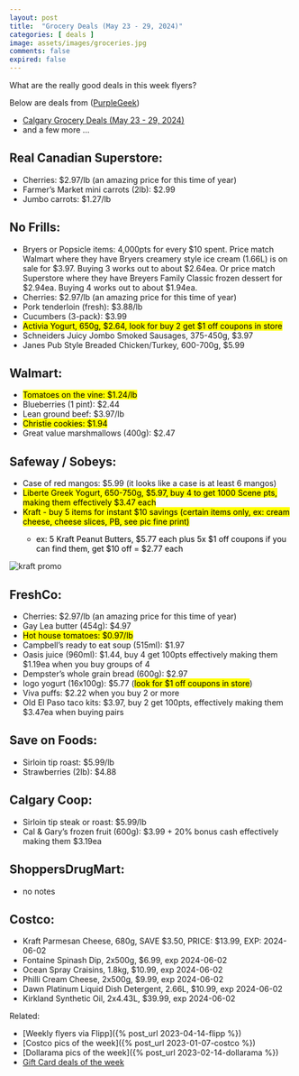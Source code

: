 ```yaml
---
layout: post
title:  "Grocery Deals (May 23 - 29, 2024)"
categories: [ deals ]
image: assets/images/groceries.jpg
comments: false
expired: false
---
```


What are the really good deals in this week flyers?

Below are deals from ([PurpleGeek](https://www.reddit.com/user/PurpleGeek/))
- [Calgary Grocery Deals (May 23 - 29, 2024)](https://www.reddit.com/r/Calgary/comments/1cybrlc/calgary_grocery_deals_may_23_to_29_2024/) 
 - and a few more ...

## Real Canadian Superstore:
- Cherries: $2.97/lb (an amazing price for this time of year)
- Farmer’s Market mini carrots (2lb): $2.99
- Jumbo carrots: $1.27/lb

## No Frills:
- Bryers or Popsicle items: 4,000pts for every $10 spent. Price match Walmart where they have Bryers creamery style ice cream (1.66L) is on sale for $3.97. Buying 3 works out to about $2.64ea. Or price match Superstore where they have Breyers Family Classic frozen dessert for $2.94ea. Buying 4 works out to about $1.94ea.
- Cherries: $2.97/lb (an amazing price for this time of year)
- Pork tenderloin (fresh): $3.88/lb
- Cucumbers (3-pack): $3.99
- <mark>Activia Yogurt, 650g, $2.64, look for buy 2 get $1 off coupons in store<mark>
- Schneiders Juicy Jombo Smoked Sausages, 375-450g, $3.97
- Janes Pub Style Breaded Chicken/Turkey, 600-700g, $5.99

## Walmart:
- <mark>Tomatoes on the vine: $1.24/lb</mark>
- Blueberries (1 pint): $2.44
- Lean ground beef: $3.97/lb
- <mark>Christie cookies: $1.94</mark>
- Great value marshmallows (400g): $2.47

## Safeway / Sobeys:
- Case of red mangos: $5.99 (it looks like a case is at least 6 mangos)
- <mark>Liberte Greek Yogurt, 650-750g, $5.97, buy 4 to get 1000 Scene pts, making them effectively $3.47 each</mark>
- <mark>Kraft - buy 5 items for instant $10 savings (certain items only, ex: cream cheese, cheese slices, PB, see pic fine print)
    - ex: 5 Kraft Peanut Butters, $5.77 each plus 5x $1 off coupons if you can find them, get $10 off = $2.77 each </mark>

![kraft promo](https://scontent.fyyc2-1.fna.fbcdn.net/v/t39.30808-6/441966245_467812448964616_7228635673392151790_n.jpg?_nc_cat=103&ccb=1-7&_nc_sid=5f2048&_nc_ohc=PoAeytCWMvwQ7kNvgFqL5Az&_nc_ht=scontent.fyyc2-1.fna&oh=00_AYBT7MwPDiHlk8yu-TfofxbUoNkEra-b0T6k9lIpDqDJuw&oe=665562EA)

## FreshCo:
- Cherries: $2.97/lb (an amazing price for this time of year)
- Gay Lea butter (454g): $4.97
- <mark>Hot house tomatoes: $0.97/lb</mark>
- Campbell’s ready to eat soup (515ml): $1.97
- Oasis juice (960ml): $1.44, buy 4 get 100pts effectively making them $1.19ea when you buy groups of 4
- Dempster’s whole grain bread (600g): $2.97
- Iogo yogurt (16x100g): $5.77 (<mark>look for $1 off coupons in store</mark>)
- Viva puffs: $2.22 when you buy 2 or more
- Old El Paso taco kits: $3.97, buy 2 get 100pts, effectively making them $3.47ea when buying pairs

## Save on Foods:
- Sirloin tip roast: $5.99/lb
- Strawberries (2lb): $4.88

## Calgary Coop:
- Sirloin tip steak or roast: $5.99/lb
- Cal & Gary’s frozen fruit (600g): $3.99 + 20% bonus cash effectively making them $3.19ea

## ShoppersDrugMart:
- no notes

## Costco:
- Kraft Parmesan Cheese, 680g, SAVE $3.50, PRICE: $13.99, EXP: 2024-06-02
- Fontaine Spinash Dip, 2x500g, $6.99, exp 2024-06-02
- Ocean Spray Craisins, 1.8kg, $10.99, exp 2024-06-02
- Philli Cream Cheese, 2x500g, $9.99, exp 2024-06-02
- Dawn Platinum Liquid Dish Detergent, 2.66L, $10.99, exp 2024-06-02
- Kirkland Synthetic Oil, 2x4.43L, $39.99, exp 2024-06-02

Related:
 - [Weekly flyers via Flipp]({% post_url 2023-04-14-flipp %})
 - [Costco pics of the week]({% post_url 2023-01-07-costco %})
 - [Dollarama pics of the week]({% post_url 2023-02-14-dollarama %})
 - [Gift Card deals of the week](https://forums.redflagdeals.com/various-retailers-gift-cards-deals-discounts-2024-2666408)

 